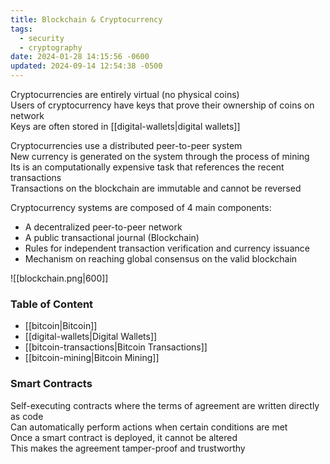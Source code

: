 ```yaml
---
title: Blockchain & Cryptocurrency
tags:
  - security
  - cryptography
date: 2024-01-28 14:15:56 -0600
updated: 2024-09-14 12:54:38 -0500
---
```


Cryptocurrencies are entirely virtual (no physical coins)  
Users of cryptocurrency have keys that prove their ownership of coins on network  
Keys are often stored in [[digital-wallets|digital wallets]]

Cryptocurrencies use a distributed peer-to-peer system  
New currency is generated on the system through the process of mining  
Its is an computationally expensive task that references the recent transactions  
Transactions on the blockchain are immutable and cannot be reversed

Cryptocurrency systems are composed of 4 main components:
- A decentralized peer-to-peer network
- A public transactional journal (Blockchain)
- Rules for independent transaction verification and currency issuance
- Mechanism on reaching global consensus on the valid blockchain

![[blockchain.png|600]]

### Table of Content

- [[bitcoin|Bitcoin]]
- [[digital-wallets|Digital Wallets]]
- [[bitcoin-transactions|Bitcoin Transactions]]
- [[bitcoin-mining|Bitcoin Mining]]

### Smart Contracts
Self-executing contracts where the terms of agreement are written directly as code  
Can automatically perform actions when certain conditions are met  
Once a smart contract is deployed, it cannot be altered  
This makes the agreement tamper-proof and trustworthy  
